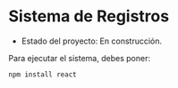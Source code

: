<h1> Sistema de Registros </h1>

- Estado del proyecto: En construcción.

Para ejecutar el sistema, debes poner:

```npm install react```
